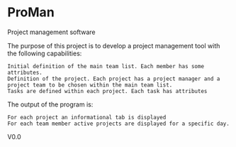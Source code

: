 # ProMan
Project management software

The purpose of this project is to develop a project management tool with the following capabilities:

    Initial definition of the main team list. Each member has some attributes.
    Definition of the project. Each project has a project manager and a project team to be chosen within the main team list.
    Tasks are defined within each project. Each task has attributes

The output of the program is:

    For each project an informational tab is displayed
    For each team member active projects are displayed for a specific day.

V0.0
